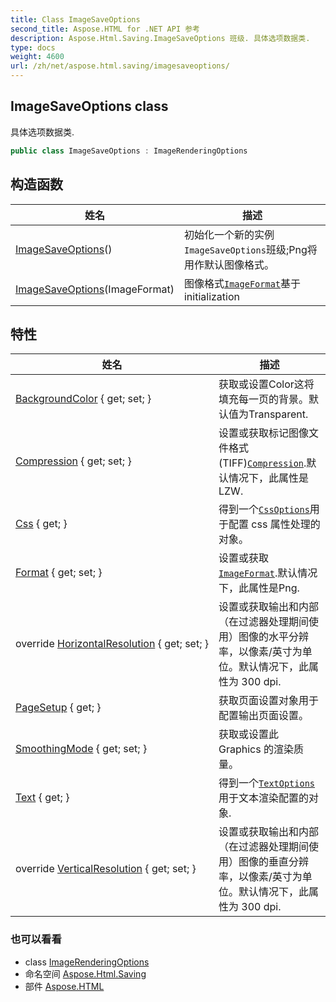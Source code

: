 ```yaml
---
title: Class ImageSaveOptions
second_title: Aspose.HTML for .NET API 参考
description: Aspose.Html.Saving.ImageSaveOptions 班级. 具体选项数据类.
type: docs
weight: 4600
url: /zh/net/aspose.html.saving/imagesaveoptions/
---
```

## ImageSaveOptions class

具体选项数据类.

```csharp
public class ImageSaveOptions : ImageRenderingOptions
```

## 构造函数

| 姓名 | 描述 |
| --- | --- |
| [ImageSaveOptions](imagesaveoptions/#constructor)() | 初始化一个新的实例`ImageSaveOptions`班级;Png将用作默认图像格式。 |
| [ImageSaveOptions](imagesaveoptions/#constructor_1)(ImageFormat) | 图像格式[`ImageFormat`](../../aspose.html.rendering.image/imageformat/)基于 initialization |

## 特性

| 姓名 | 描述 |
| --- | --- |
| [BackgroundColor](../../aspose.html.rendering/renderingoptions/backgroundcolor/) { get; set; } | 获取或设置Color这将填充每一页的背景。默认值为Transparent. |
| [Compression](../../aspose.html.rendering.image/imagerenderingoptions/compression/) { get; set; } | 设置或获取标记图像文件格式 (TIFF)[`Compression`](../../aspose.html.rendering.image/compression/).默认情况下，此属性是LZW. |
| [Css](../../aspose.html.rendering/renderingoptions/css/) { get; } | 得到一个[`CssOptions`](../../aspose.html.rendering/cssoptions/)用于配置 css 属性处理的对象。 |
| [Format](../../aspose.html.rendering.image/imagerenderingoptions/format/) { get; set; } | 设置或获取[`ImageFormat`](../../aspose.html.rendering.image/imageformat/).默认情况下，此属性是Png. |
| override [HorizontalResolution](../../aspose.html.rendering.image/imagerenderingoptions/horizontalresolution/) { get; set; } | 设置或获取输出和内部（在过滤器处理期间使用）图像的水平分辨率，以像素/英寸为单位。默认情况下，此属性为 300 dpi. |
| [PageSetup](../../aspose.html.rendering/renderingoptions/pagesetup/) { get; } | 获取页面设置对象用于配置输出页面设置。 |
| [SmoothingMode](../../aspose.html.rendering.image/imagerenderingoptions/smoothingmode/) { get; set; } | 获取或设置此 Graphics 的渲染质量。 |
| [Text](../../aspose.html.rendering.image/imagerenderingoptions/text/) { get; } | 得到一个[`TextOptions`](../../aspose.html.rendering.image/textoptions/)用于文本渲染配置的对象. |
| override [VerticalResolution](../../aspose.html.rendering.image/imagerenderingoptions/verticalresolution/) { get; set; } | 设置或获取输出和内部（在过滤器处理期间使用）图像的垂直分辨率，以像素/英寸为单位。默认情况下，此属性为 300 dpi. |

### 也可以看看

* class [ImageRenderingOptions](../../aspose.html.rendering.image/imagerenderingoptions/)
* 命名空间 [Aspose.Html.Saving](../../aspose.html.saving/)
* 部件 [Aspose.HTML](../../)


